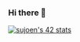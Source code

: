 ### Hi there 👋

<!--
**sujeon42/sujeon42** is a ✨ _special_ ✨ repository because its `README.md` (this file) appears on your GitHub profile.

Here are some ideas to get you started:


-->

[![sujoen's 42 stats](https://badge42.herokuapp.com/api/stats/sujeon?privacyEmail=true)](https://github.com/sujeon/badge42)
